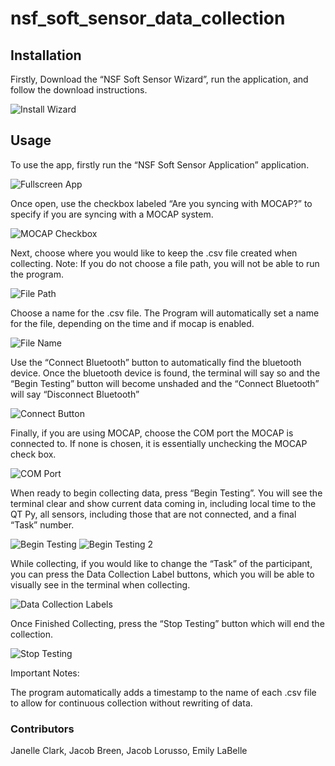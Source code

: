 # nsf_soft_sensor_data_collection

## Installation
Firstly, Download the “NSF Soft Sensor Wizard”, run the application, and follow the download instructions.

![Install Wizard](https://user-images.githubusercontent.com/91704735/223492719-3708a12a-7776-49c9-8c02-6149e26e21e8.PNG)

## Usage

To use the app, firstly run the “NSF Soft Sensor Application” application. 

![Fullscreen App](https://user-images.githubusercontent.com/91704735/223492915-7d6fd88d-2ac9-4316-ac36-76304bbd3b42.PNG)

Once open, use the checkbox labeled “Are you syncing with MOCAP?” to specify if you are syncing with a MOCAP system. 

![MOCAP Checkbox](https://user-images.githubusercontent.com/91704735/223492961-399da026-9095-4a5b-8d9b-5b9fae6050f7.PNG)

Next, choose where you would like to keep the .csv file created when collecting. Note: If you do not choose a file path, you will not be able to run the program.

![File Path](https://user-images.githubusercontent.com/91704735/223493035-d420b2f0-04ff-4a75-b326-51151f299048.PNG)

Choose a name for the .csv file. The Program will automatically set a name for the file, depending on the time and if mocap is enabled. 

![File Name](https://user-images.githubusercontent.com/91704735/223493127-efa2bf05-6e5a-478b-9110-96cab65a19be.PNG)

Use the “Connect Bluetooth” button to automatically find the bluetooth device. Once the bluetooth device is found, the terminal will say so and the “Begin Testing” button will become unshaded and the “Connect Bluetooth” will say “Disconnect Bluetooth”

![Connect Button](https://user-images.githubusercontent.com/91704735/223493175-f3f96a70-1d96-40be-b0a2-5ab3e9deb13d.PNG)

Finally, if you are using MOCAP, choose the COM port the MOCAP is connected to. If none is chosen, it is essentially unchecking the MOCAP check box.

![COM Port](https://user-images.githubusercontent.com/91704735/223493211-8aa3162d-41a1-4ad3-85eb-2c68494bee1b.PNG)

When ready to begin collecting data, press “Begin Testing”. You will see the terminal clear and show current data coming in, including local time to the QT Py, all sensors, including those that are not connected, and a final “Task” number. 

![Begin Testing](https://user-images.githubusercontent.com/91704735/223493276-dba28c3c-9bbf-481a-aad2-7c4be081c979.PNG)
![Begin Testing 2](https://user-images.githubusercontent.com/91704735/223493307-ab0a08d7-08f5-4666-86d4-42b2ae65d151.PNG)

While collecting, if you would like to change the “Task” of the participant, you can press the Data Collection Label buttons, which you will be able to visually see in the terminal when collecting.

![Data Collection Labels](https://user-images.githubusercontent.com/91704735/223493361-aa7436f7-c03f-4d6e-a75f-3c63897aeaff.PNG)

Once Finished Collecting, press the “Stop Testing” button which will end the collection.

![Stop Testing](https://user-images.githubusercontent.com/91704735/223493399-205f146c-10da-4b5a-a6cb-7d1ddf694f62.PNG)

Important Notes:

The program automatically adds a timestamp to the name of each .csv file to allow for continuous collection without rewriting of data.


### Contributors

Janelle Clark,
Jacob Breen,
Jacob Lorusso,
Emily LaBelle
